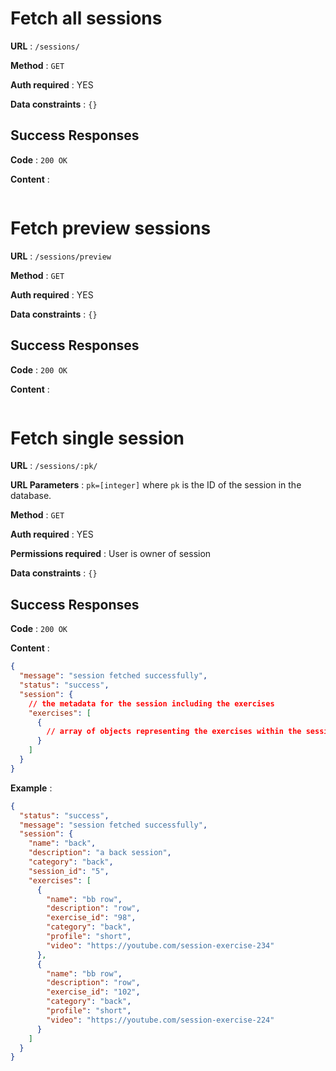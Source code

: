 # Fetch all sessions

**URL** : `/sessions/`

**Method** : `GET`

**Auth required** : YES

**Data constraints** : `{}`

## Success Responses

**Code** : `200 OK`

**Content** :

```json

```

# Fetch preview sessions

**URL** : `/sessions/preview`

**Method** : `GET`

**Auth required** : YES

**Data constraints** : `{}`

## Success Responses

**Code** : `200 OK`

**Content** :

```json

```

# Fetch single session

**URL** : `/sessions/:pk/`

**URL Parameters** : `pk=[integer]` where `pk` is the ID of the session in the
database.

**Method** : `GET`

**Auth required** : YES

**Permissions required** : User is owner of session

**Data constraints** : `{}`

## Success Responses

**Code** : `200 OK`

**Content** :

```json
{
  "message": "session fetched successfully",
  "status": "success",
  "session": {
    // the metadata for the session including the exercises
    "exercises": [
      {
        // array of objects representing the exercises within the session
      }
    ]
  }
}
```

**Example** :

```json
{
  "status": "success",
  "message": "session fetched successfully",
  "session": {
    "name": "back",
    "description": "a back session",
    "category": "back",
    "session_id": "5",
    "exercises": [
      {
        "name": "bb row",
        "description": "row",
        "exercise_id": "98",
        "category": "back",
        "profile": "short",
        "video": "https://youtube.com/session-exercise-234"
      },
      {
        "name": "bb row",
        "description": "row",
        "exercise_id": "102",
        "category": "back",
        "profile": "short",
        "video": "https://youtube.com/session-exercise-224"
      }
    ]
  }
}
```
